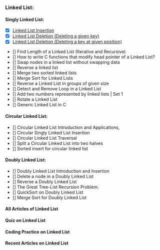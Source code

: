 ### Linked List:

#### Singly Linked List:
 
 - [x]  [Linked List Insertion](https://www.geeksforgeeks.org/linked-list-set-3-deleting-node/)
 - [x]  [Linked List Deletion (Deleting a given key)](https://www.geeksforgeeks.org/delete-a-linked-list-node-at-a-given-position/)
 - [x]  [Linked List Deletion (Deleting a key at given position)](https://www.geeksforgeeks.org/delete-a-linked-list-node-at-a-given-position/)
 - []  Find Length of a Linked List (Iterative and Recursive)
 - []  How to write C functions that modify head pointer of a Linked List?
 - []  Swap nodes in a linked list without swapping data
 - []  Reverse a linked list
 - []  Merge two sorted linked lists
 - []  Merge Sort for Linked Lists
 - []  Reverse a Linked List in groups of given size
 - []  Detect and Remove Loop in a Linked List
 - []  Add two numbers represented by linked lists | Set 1
 - []  Rotate a Linked List
 - []  Generic Linked List in C

#### Circular Linked List:

 - []  Circular Linked List Introduction and Applications,
 - []  Circular Singly Linked List Insertion
 - []  Circular Linked List Traversal
 - []  Split a Circular Linked List into two halves
 - []  Sorted insert for circular linked list

#### Doubly Linked List:
 - [] Doubly Linked List Introduction and Insertion
 - [] Delete a node in a Doubly Linked List
 - [] Reverse a Doubly Linked List
 - [] The Great Tree-List Recursion Problem.
 - [] QuickSort on Doubly Linked List
 - [] Merge Sort for Doubly Linked List

#### All Articles of Linked List
#### Quiz on Linked List
#### Coding Practice on Linked List
#### Recent Articles on Linked List
